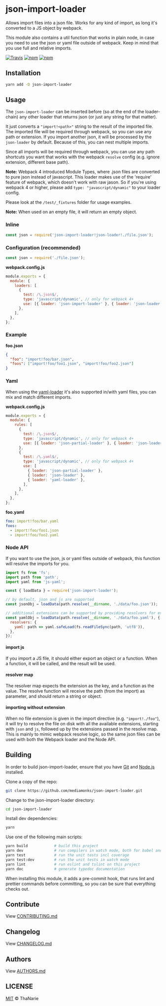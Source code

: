 # json-import-loader

Allows import files into a json file. Works for any kind of import, as long it's converted to a JS
object by webpack.

This module also contains a util function that works in plain node, in case you need to use the json
or yaml file outside of webpack. Keep in mind that you use full and relative imports.

[![Travis](https://img.shields.io/travis/mediamonks/json-import-loader.svg?maxAge=2592000)](https://travis-ci.org/mediamonks/json-import-loader)
[![npm](https://img.shields.io/npm/v/json-import-loader.svg?maxAge=2592000)](https://www.npmjs.com/package/json-import-loader)
[![npm](https://img.shields.io/npm/dm/json-import-loader.svg?maxAge=2592000)](https://www.npmjs.com/package/json-import-loader)

## Installation

```sh
yarn add -D json-import-loader
```

## Usage

The `json-import-loader` can be inserted before (so at the end of the loader-chain) any other loader
that returns json (or just any string for that matter).

It just converts a `"import!<path>"` string to the result of the imported file. The imported file
will be required through webpack, so you can use any path or extension. If you import another json,
it will be processed by the `json-loader` by default. Because of this, you can nest multiple
imports.

Since all imports will be required through webpack, you can use any path shortcuts you want that
works with the webpack `resolve` config (e.g. ignore extension, different base path).

**Note:** Webpack 4 introduced Module Types, where .json files are converted to pure json instead of
javascript. This loader makes use of the 'require' feature of webpack, which doesn't work with raw
jason. So if you're using webpack 4 or higher, please add `type: "javascript/dynamic"` to your
loader config.

Please look at the `/test/_fixtures` folder for usage examples.

**Note:** When used on an empty file, it will return an empty object.

### Inline

```js
const json = require('json-import-loader!json-loader!./file.json');
```

### Configuration (recommended)

```js
const json = require('./file.json');
```

**webpack.config.js**

```js
module.exports = {
  module: {
    loaders: [
      {
        test: /\.json$/,
        type: 'javascript/dynamic', // only for webpack 4+
        use: [{ loader: 'json-import-loader' }, { loader: 'json-loader' }],
      },
    ],
  },
};
```

### Example

**foo.json**

```json
{
  "foo": "import!foo/bar.json",
  "foos": ["import!foo/foo1.json", "import!foo/foo2.json"]
}
```

### Yaml

When using the [yaml-loader](https://github.com/okonet/yaml-loader) it's also supported in/with
yaml files, you can mix and match different imports.

**webpack.config.js**

```js
module.exports = {
  module: {
    rules: [
      {
        test: /\.json$/,
        type: 'javascript/dynamic', // only for webpack 4+
        use: [{ loader: 'json-partial-loader' }, { loader: 'json-loader' }],
      },
      {
        test: /\.yaml$/,
        type: 'javascript/dynamic', // only for webpack 4+
        use: [
          { loader: 'json-partial-loader' },
          { loader: 'json-loader' },
          { loader: 'yaml-loader' },
        ],
      },
    ],
  },
};
```

**foo.yaml**

```yaml
foo: import!foo/bar.yaml
foos:
  - import!foo/foo1.json
  - import!foo/foo2.yaml
```

### Node API

If you want to use the json, js or yaml files outside of webpack, this function will resolve the
imports for you.

```js
import fs from 'fs';
import path from 'path';
import yaml from 'js-yaml';

const { loadData } = require('json-import-loader');

// by default, json and js are supported
const jsonObj = loadData(path.resolve(__dirname, './data/foo.json'));

// additional extensions can be supported by providing resolvers for extensions
const yamlObj = loadData(path.resolve(__dirname, './data/foo.yaml'), {
  resolvers: {
    yaml: path => yaml.safeLoad(fs.readFileSync(path, 'utf8')),
  },
});
```

#### import js

If you import a JS file, it should either export an object or a function. When a function, it will
be called, and the result will be used.

#### resolver map

The resolver map expects the extension as the key, and a function as the value. The resolve function
will receive the path (from the import) as parameter, and should return a string or object.

#### importing without extension

When no file extension is given in the import directive (e.g. `"import!./foo"`), it will try to
resolve the file on disk with all the available extensions, starting with `json` and `js`, followed
up by the extensions passed in the resolve map. This is mainly to mimic webpack resolve logic, so
the same json files can be used with both the Webpack loader and the Node API.

## Building

In order to build json-import-loader, ensure that you have [Git](http://git-scm.com/downloads)
and [Node.js](http://nodejs.org/) installed.

Clone a copy of the repo:

```sh
git clone https://github.com/mediamonks/json-import-loader.git
```

Change to the json-import-loader directory:

```sh
cd json-import-loader
```

Install dev dependencies:

```sh
yarn
```

Use one of the following main scripts:

```sh
yarn build            # build this project
yarn dev              # run compilers in watch mode, both for babel and typescript
yarn test             # run the unit tests incl coverage
yarn test:dev         # run the unit tests in watch mode
yarn lint             # run eslint and tslint on this project
yarn doc              # generate typedoc documentation
```

When installing this module, it adds a pre-commit hook, that runs lint and prettier commands
before committing, so you can be sure that everything checks out.

## Contribute

View [CONTRIBUTING.md](./CONTRIBUTING.md)

## Changelog

View [CHANGELOG.md](./CHANGELOG.md)

## Authors

View [AUTHORS.md](./AUTHORS.md)

## LICENSE

[MIT](./LICENSE) © ThaNarie
